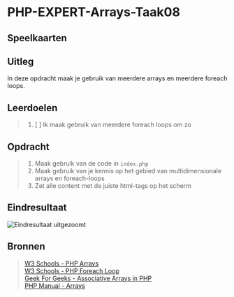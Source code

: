 # PHP-EXPERT-Arrays-Taak08

## Speelkaarten

## Uitleg

In deze opdracht maak je gebruik van meerdere arrays en meerdere foreach loops.

## Leerdoelen

> 1. [ ] Ik maak gebruik van meerdere foreach loops om zo 

## Opdracht

> 1. Maak gebruik van de code in `index.php`
> 2. Maak gebruik van je kennis op het gebied van multidimensionale arrays en foreach-loops
> 3. Zet alle content met de juiste html-tags op het scherm

## Eindresultaat

![Eindresultaat uitgezoomt]()

## Bronnen

> [W3 Schools - PHP Arrays](https://www.w3schools.com/php/php_arrays_associative.asp)  
> [W3 Schools - PHP Foreach Loop](https://www.w3schools.in/php/looping/foreach/)  
> [Geek For Geeks - Associative Arrays in PHP](https://www.geeksforgeeks.org/associative-arrays-in-php/)  
> [PHP Manual - Arrays](https://www.php.net/manual/en/language.types.array.php)
